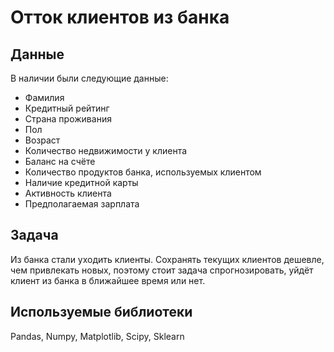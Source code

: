 # Отток клиентов из банка

## Данные
В наличии были следующие данные:
- Фамилия
- Кредитный рейтинг
- Страна проживания
- Пол
- Возраст
- Количество недвижимости у клиента
- Баланс на счёте
- Количество продуктов банка, используемых клиентом
- Наличие кредитной карты
- Активность клиента
- Предполагаемая зарплата

## Задача
Из банка стали уходить клиенты. Сохранять текущих клиентов дешевле, чем привлекать новых, поэтому стоит задача спрогнозировать, уйдёт клиент из банка в ближайшее время или нет.

## Используемые библиотеки
Pandas, Numpy, Matplotlib, Scipy, Sklearn
